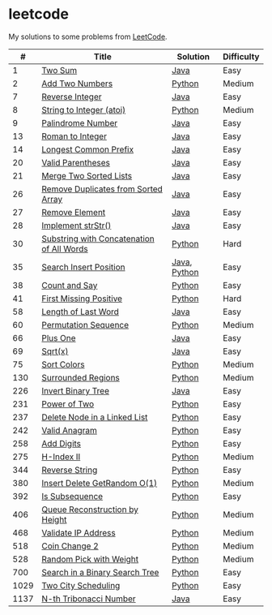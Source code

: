 # leetcode

My solutions to some problems from [LeetCode](https://leetcode.com/problemset/all/).

| #    | Title                                                                                                                 | Solution                                                                                       | Difficulty |
| ---- | --------------------------------------------------------------------------------------------------------------------- | ---------------------------------------------------------------------------------------------- | ---------- |
| 1    | [Two Sum](https://leetcode.com/problems/two-sum/)                                                                     | [Java](./src/twoSum/TwoSum.java)                                                               | Easy       |
| 2    | [Add Two Numbers](https://leetcode.com/problems/add-two-numbers/)                                                     | [Python](./src/addTwoNumbers/add.py)                                                           | Medium     |
| 7    | [Reverse Integer](https://leetcode.com/problems/reverse-integer)                                                      | [Java](./src/reverseInteger/RevInt.java)                                                       | Easy       |
| 8    | [String to Integer (atoi)](https://leetcode.com/problems/string-to-integer-atoi/)                                     | [Python](./src/stringToInt/atoi.py)                                                            | Medium     |
| 9    | [Palindrome Number](https://leetcode.com/problems/palindrome-number)                                                  | [Java](./src/palindromeInteger/Palin.java)                                                     | Easy       |
| 13   | [Roman to Integer](https://leetcode.com/problems/roman-to-integer)                                                    | [Java](./src/romanToInteger/RomToInt.java)                                                     | Easy       |
| 14   | [Longest Common Prefix](https://leetcode.com/problems/longest-common-prefix)                                          | [Java](./src/longestCommonPrefix/Prefix.java)                                                  | Easy       |
| 20   | [Valid Parentheses](https://leetcode.com/problems/valid-parentheses)                                                  | [Java](./src/validParentheses/Brackets.java)                                                   | Easy       |
| 21   | [Merge Two Sorted Lists](https://leetcode.com/problems/merge-two-sorted-lists)                                        | [Java](./src/mergeSortedLists/Merge.java)                                                      | Easy       |
| 26   | [Remove Duplicates from Sorted Array](https://leetcode.com/problems/remove-duplicates-from-sorted-array)              | [Java](./src/removeDupSorted/Remove.java)                                                      | Easy       |
| 27   | [Remove Element](https://leetcode.com/problems/remove-element)                                                        | [Java](./src/removeElement/Remove.java)                                                        | Easy       |
| 28   | [Implement strStr()](https://leetcode.com/problems/implement-strstr/)                                                 | [Java](./src/implementStrStr/Implement.java)                                                   | Easy       |
| 30   | [Substring with Concatenation of All Words](https://leetcode.com/problems/substring-with-concatenation-of-all-words/) | [Python](./src/substringWordConcat/sub.py)                                                     | Hard       |
| 35   | [Search Insert Position](https://leetcode.com/problems/search-insert-position)                                        | [Java](./src/searchInsertPosition/Search.java), [Python](./src/searchInsertPosition/search.py) | Easy       |
| 38   | [Count and Say](https://leetcode.com/problems/count-and-say/)                                                         | [Python](./src/countAndSay/count.py)                                                           | Easy       |
| 41   | [First Missing Positive](https://leetcode.com/problems/first-missing-positive/)                                       | [Python](./src/firstMissingPositive/first.py)                                                  | Hard       |
| 58   | [Length of Last Word](https://leetcode.com/problems/length-of-last-word)                                              | [Java](./src/lengthOfLastWord/Word.java)                                                       | Easy       |
| 60   | [Permutation Sequence](https://leetcode.com/problems/permutation-sequence/)                                           | [Python](./src/permSequence/perm.py)                                                           | Medium     |
| 66   | [Plus One](https://leetcode.com/problems/plus-one)                                                                    | [Java](./src/plusOne/Plus.java)                                                                | Easy       |
| 69   | [Sqrt(x)](https://leetcode.com/problems/sqrtx)                                                                        | [Java](./src/sqrtX/Sqrt.java)                                                                  | Easy       |
| 75   | [Sort Colors](https://leetcode.com/problems/sort-colors/)                                                             | [Python](./src/sortColors/sort.py)                                                             | Medium     |
| 130  | [Surrounded Regions](https://leetcode.com/problems/surrounded-regions)                                                | [Python](./src/surroundedRegions/board.py)                                                     | Medium     |
| 226  | [Invert Binary Tree](https://leetcode.com/problems/invert-binary-tree/)                                               | [Java](./src/invertBinaryTree/Invert.java)                                                     | Easy       |
| 231  | [Power of Two](https://leetcode.com/problems/power-of-two/)                                                           | [Python](./src/powerOf2/power.py)                                                              | Easy       |
| 237  | [Delete Node in a Linked List](https://leetcode.com/problems/delete-node-in-a-linked-list/)                           | [Python](./src/deleteListNode/delete.py)                                                       | Easy       |
| 242  | [Valid Anagram](https://leetcode.com/problems/valid-anagram)                                                          | [Python](./src/validAnagram/ana.py)                                                            | Easy       |
| 258  | [Add Digits](https://leetcode.com/problems/add-digits)                                                                | [Python](./src/addDigits/add.py)                                                               | Easy       |
| 275  | [H-Index II](https://leetcode.com/problems/h-index-ii/)                                                               | [Python](./src/hIndexII/index.py)                                                              | Medium     |
| 344  | [Reverse String](https://leetcode.com/problems/reverse-string/)                                                       | [Python](./src/reverseString/rev.py)                                                           | Easy       |
| 380  | [Insert Delete GetRandom O(1)](https://leetcode.com/problems/insert-delete-getrandom-o1/)                             | [Python](./src/insertDelecte/set.py)                                                           | Medium     |
| 392  | [Is Subsequence](https://leetcode.com/problems/is-subsequence/)                                                       | [Python](./src/isSubsequence/sub.py)                                                           | Easy       |
| 406  | [Queue Reconstruction by Height](https://leetcode.com/problems/queue-reconstruction-by-height)                        | [Python](./src/queueReconstruct/queue.py)                                                      | Medium     |
| 468  | [Validate IP Address](https://leetcode.com/problems/validate-ip-address/)                                             | [Python](./src/validateIP/ip.py)                                                               | Medium     |
| 518  | [Coin Change 2](https://leetcode.com/problems/coin-change-2/)                                                         | [Python](./src/coinChange2/change.py)                                                          | Medium     |
| 528  | [Random Pick with Weight](https://leetcode.com/problems/random-pick-with-weight/)                                     | [Python](./src/randomPickWeight/weights.py)                                                    | Medium     |
| 700  | [Search in a Binary Search Tree](https://leetcode.com/problems/search-in-a-binary-search-tree/)                       | [Python](./src/searchBST/search.py)                                                            | Easy       |
| 1029 | [Two City Scheduling](https://leetcode.com/problems/two-city-scheduling/)                                             | [Python](./src/twoCityScheduling/sched.py)                                                     | Easy       |
| 1137 | [N-th Tribonacci Number](https://leetcode.com/problems/n-th-tribonacci-number)                                        | [Java](./src/nthTribonacciNumber/Tribonacci.java)                                              | Easy       |

